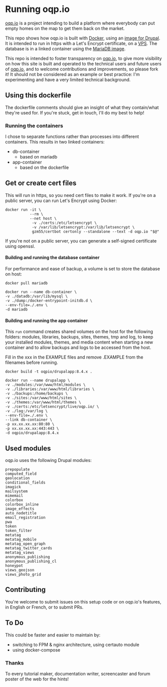 # Running oqp.io

[oqp.io](https://oqp.io/en ) is a project intending to build a platform where everybody can put empty homes on the map to get them back on the market.

This repo shows how oqp.io is built with [Docker](https://www.docker.com), using an [image for Drupal](https://hub.docker.com/_/drupal/). It is intended to run in https with a Let's Encrypt certificate, on a [VPS](https://en.wikipedia.org/wiki/Virtual_private_server). The database is in a linked container using the [MariaDB image](https://hub.docker.com/_/mariadb/).

This repo is intended to foster transparency on [oqp.io](https://oqp.io), to give more visibility on how this site is built and operated to the technical users and future users of [oqp.io](https://oqp.io), and to welcome contributions and improvements, so please fork it! It should not be considered as an example or best practice: I'm experimenting and have a very limited technical background.

## Using this dockerfile

The dockerfile comments should give an insight of what they contain/what they're used for. If you're stuck, get in touch, I'll do my best to help!

### Running the containers

I chose to separate functions rather than processes into different containers. This results in two linked containers:
* db-container
  * based on mariadb
* app-container
  * based on the dockerfile

## Get or create cert files
This will run in https, so you need cert files to make it work. If you're on a public server, you can run Let's Encrypt using Docker:
```
docker run -it \
           --rm \
           --net host \
            -v ./certs:/etc/letsencrypt \
            -v /var/lib/letsencrypt:/var/lib/letsencrypt \
            gzm55/certbot certonly --standalone --text -d oqp.io "$@" 
```

If you're not on a public server, you can generate a self-signed certificate using openssl. 

#### Building and running the database container

For performance and ease of backup, a volume is set to store the database on host:

```
docker pull mariadb

docker run --name db-container \
-v ./datadb:/var/lib/mysql \
-v ./dump:/docker-entrypoint-initdb.d \
--env-file=./.env \
-d mariadb
```

#### Building and running the app container

This `run` command creates shared volumes on the host for the following folders: modules, libraries, backups, sites, themes, tmp and log, to keep your installed modules, themes, and media content when starting a new container and to allow backups and logs to be accessed from the host.

Fill in the xxx in the EXAMPLE files and remove .EXAMPLE from the filenames before running.

```
docker build -t oqpio/drupalapp:8.4.x .

docker run --name drupalapp \
-v ./modules:/var/www/html/modules \
-v ./libraries:/var/www/html/libraries \
-v ./backups:/home/backups \
-v ./sites:/var/www/html/sites \
-v ./themes:/var/www/html/themes \
-v ./certs:/etc/letsencrypt/live/oqp.io/ \
-v ./log:/var/log \
--env-file=./.env \
--link db-container \
-p xx.xx.xx.xx:80:80 \
-p xx.xx.xx.xx:443:443 \
-d oqpio/drupalapp:8.4.x
```

## Used modules

oqp.io uses the following Drupal modules:

```
prepopulate
computed_field
geolocation
conditional_fields
imagick
mailsystem
mimemail
colorbox
colorbox_inline
image_effects
auto_nodetitle
email_registration
pwa
token
token_filter
metatag
metatag_mobile
metatag_open_graph
metatag_twitter_cards
metatag_views
anonymous_publishing
anonymous_publishing_cl
honeypot
views_geojson
views_photo_grid
```

## Contributing

You're welcome to submit issues on this setup code or on oqp.io's features, in English or French, or to submit PRs.

## To Do

This could be faster and easier to maintain by:
* switching to FPM & nginx architecture, using certauto module
* using docker-compose

### Thanks

To every tutorial maker, documentation writer, screencaster and forum poster of the web for the hints!
